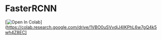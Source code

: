 # FasterRCNN
[![Open In Colab](https://colab.research.google.com/assets/colab-badge.svg)](https://colab.research.google.com/drive/1VBO0uSVvdjJ4IKPhL6w7gQ4k5wh4Z8EC]
